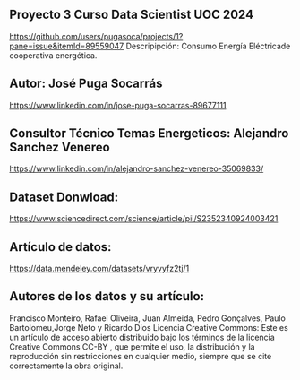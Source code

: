 ## Proyecto 3  Curso Data Scientist  UOC 2024 
https://github.com/users/pugasoca/projects/1?pane=issue&itemId=89559047
Descripipción: Consumo Energía Eléctricade cooperativa energética.
## Autor: José Puga Socarrás
https://www.linkedin.com/in/jose-puga-socarras-89677111 
## Consultor Técnico Temas Energeticos: Alejandro Sanchez Venereo
https://www.linkedin.com/in/alejandro-sanchez-venereo-35069833/
## Dataset Donwload:
https://www.sciencedirect.com/science/article/pii/S2352340924003421
## Artículo de datos:
https://data.mendeley.com/datasets/vryvyfz2tj/1
## Autores de los datos y su artículo:
Francisco Monteiro, Rafael Oliveira, Juan Almeida, Pedro Gonçalves, Paulo Bartolomeu,Jorge Neto y Ricardo Dios 
Licencia Creative Commons: 
Este es un artículo de acceso abierto distribuido bajo los términos de la licencia Creative Commons CC-BY , que permite el uso, la distribución y la reproducción sin restricciones en cualquier medio, siempre que se cite correctamente la obra original.
